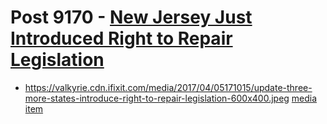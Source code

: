 # Post 9170 - [New Jersey Just Introduced Right to Repair Legislation](https://www.ifixit.com/News/9170/new-jersey-right-to-repair)

- https://valkyrie.cdn.ifixit.com/media/2017/04/05171015/update-three-more-states-introduce-right-to-repair-legislation-600x400.jpeg [media item](media-27657.md)